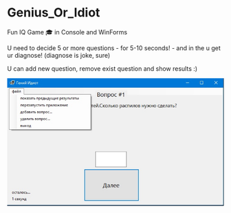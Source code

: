 # Genius_Or_Idiot
Fun IQ Game 🎓 in Console and WinForms 

U need to decide 5 or more questions - for 5-10 seconds! - and in the u get ur diagnose! (diagnose is joke, sure)

U can add new question, remove exist question and show results :)

![Image alt](https://github.com/VityaAnimato/Genius_Or_Idiot/blob/main/screenshot.jpg)
